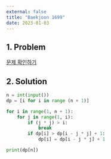 ```yaml
---
external: false
title: "Baekjoon 1699"
date: 2023-01-03
---
```


## 1. Problem

[문제 확인하기](https://www.acmicpc.net/problem/1699)

## 2. Solution

```python
n = int(input())
dp = [i for i in range (n + 1)]

for i in range(1, n + 1):
    for j in range(1, i):
        if (j * j) > i:
            break
        if dp[i] > dp[i - j * j] + 1:
            dp[i] = dp[i - j * j] + 1

print(dp[n])
```
